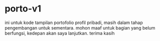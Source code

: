 # porto-v1
ini untuk kode tampilan portofolio profil pribadi, masih dalam tahap pengembangan untuk sementara.
mohon maaf untuk bagian yang belum berfungsi, kedepan akan saya lanjutkan.
terima kasih 
